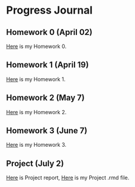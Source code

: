 # Progress Journal

## Homework 0 (April 02)

[Here](files/IE360_Spring21_Homework0.html) is my Homework 0.


## Homework 1 (April 19)

[Here](files/Homework1/HW1.html) is my Homework 1.

## Homework 2 (May 7)

[Here](files/Homework2/IE360_Spring21_Homework2.html) is my Homework 2.

## Homework 3 (June 7)

[Here](files/HW3final/hw3final1.html) is my Homework 3.


## Project (July 2)

[Here](Project/projectreport.html) is Project report, [Here](Project/projectson.Rmd) is my Project .rmd file.
